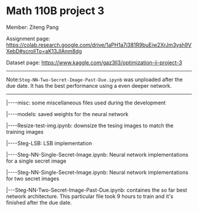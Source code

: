 # Math 110B project 3 

Member: Ziteng Pang

Assignment page:
https://colab.research.google.com/drive/1aPH1a7i381R9buEiw2XrJm3ysh9VXebD#scrollTo=aK13JIAnm8dg

Dataset page:
https://www.kaggle.com/gaz3ll3/optimization-ii-project-3

---

Note:`Steg-NN-Two-Secret-Image-Past-Due.ipynb` was unploaded after the due date. It has the best performance using a even deeper network.

---

|----misc: some miscellaneous files used during the development

|----models: saved weights for the neural network

|----Resize-test-img.ipynb: downsize the tesing images to match the training images

|----Steg-LSB: LSB implementation

|----Steg-NN-Single-Secret-Image.ipynb: Neural network implementations for a single secret image

|----Steg-NN-Single-Secret-Image.ipynb: Neural network implementations for two secret images 

|---Steg-NN-Two-Secret-Image-Past-Due.ipynb: containes the so far best network architecture. This particular file took 9 hours to train and it's finished after the due date.
